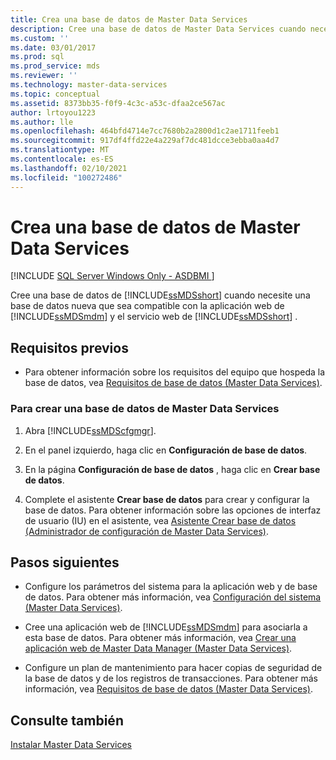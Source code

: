 ```yaml
---
title: Crea una base de datos de Master Data Services
description: Cree una base de datos de Master Data Services cuando necesite una base de datos nueva para admitir la aplicación Web de Master Data Manager y Master Data Services servicio Web.
ms.custom: ''
ms.date: 03/01/2017
ms.prod: sql
ms.prod_service: mds
ms.reviewer: ''
ms.technology: master-data-services
ms.topic: conceptual
ms.assetid: 8373bb35-f0f9-4c3c-a53c-dfaa2ce567ac
author: lrtoyou1223
ms.author: lle
ms.openlocfilehash: 464bfd4714e7cc7680b2a2800d1c2ae1711feeb1
ms.sourcegitcommit: 917df4ffd22e4a229af7dc481dcce3ebba0aa4d7
ms.translationtype: MT
ms.contentlocale: es-ES
ms.lasthandoff: 02/10/2021
ms.locfileid: "100272486"
---
```

# <a name="create-a-master-data-services-database"></a>Crea una base de datos de Master Data Services

[!INCLUDE [SQL Server Windows Only - ASDBMI ](../../includes/applies-to-version/sql-windows-only-asdbmi.md)]

  Cree una base de datos de [!INCLUDE[ssMDSshort](../../includes/ssmdsshort-md.md)] cuando necesite una base de datos nueva que sea compatible con la aplicación web de [!INCLUDE[ssMDSmdm](../../includes/ssmdsmdm-md.md)] y el servicio web de [!INCLUDE[ssMDSshort](../../includes/ssmdsshort-md.md)] .  
  
## <a name="prerequisites"></a>Requisitos previos  
  
-   Para obtener información sobre los requisitos del equipo que hospeda la base de datos, vea [Requisitos de base de datos &#40;Master Data Services&#41;](../../master-data-services/install-windows/database-requirements-master-data-services.md).  
  
### <a name="to-create-a-master-data-services-database"></a>Para crear una base de datos de Master Data Services  
  
1.  Abra [!INCLUDE[ssMDScfgmgr](../../includes/ssmdscfgmgr-md.md)].  
  
2.  En el panel izquierdo, haga clic en **Configuración de base de datos**.  
  
3.  En la página **Configuración de base de datos** , haga clic en **Crear base de datos**.  
  
4.  Complete el asistente **Crear base de datos** para crear y configurar la base de datos. Para obtener información sobre las opciones de interfaz de usuario (IU) en el asistente, vea [Asistente Crear base de datos &#40;Administrador de configuración de Master Data Services&#41;](../../master-data-services/create-database-wizard-master-data-services-configuration-manager.md).  
  
## <a name="next-steps"></a>Pasos siguientes  
  
-   Configure los parámetros del sistema para la aplicación web y de base de datos. Para obtener más información, vea [Configuración del sistema &#40;Master Data Services&#41;](../../master-data-services/system-settings-master-data-services.md).  
  
-   Cree una aplicación web de [!INCLUDE[ssMDSmdm](../../includes/ssmdsmdm-md.md)] para asociarla a esta base de datos. Para obtener más información, vea [Crear una aplicación web de Master Data Manager &#40;Master Data Services&#41;](../../master-data-services/install-windows/create-a-master-data-manager-web-application-master-data-services.md).  
  
-   Configure un plan de mantenimiento para hacer copias de seguridad de la base de datos y de los registros de transacciones. Para obtener más información, vea [Requisitos de base de datos &#40;Master Data Services&#41;](../../master-data-services/install-windows/database-requirements-master-data-services.md).  
  
## <a name="see-also"></a>Consulte también  
 [Instalar Master Data Services](../../master-data-services/install-windows/install-master-data-services.md)  
  
  
